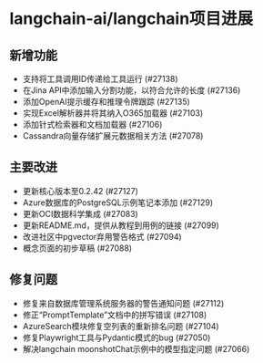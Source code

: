 # langchain-ai/langchain项目进展

## 新增功能
- 支持将工具调用ID传递给工具运行 (#27138)
- 在Jina API中添加输入分割功能，以符合允许的长度 (#27136)
- 添加OpenAI提示缓存和推理令牌跟踪 (#27135)
- 实现Excel解析器并将其纳入O365加载器 (#27103)
- 添加针式检索器和文档加载器 (#27106)
- Cassandra向量存储扩展元数据相关方法 (#27078)

## 主要改进
- 更新核心版本至0.2.42 (#27127)
- Azure数据库的PostgreSQL示例笔记本添加 (#27129)
- 更新OCI数据科学集成 (#27083)
- 更新README.md，提供从教程到用例的链接 (#27099)
- 改进社区中pgvector弃用警告格式 (#27094)
- 概念页面的初步草稿 (#27088)

## 修复问题
- 修复来自数据库管理系统服务器的警告通知问题 (#27112)
- 修正“PromptTemplate”文档中的拼写错误 (#27108)
- AzureSearch模块修复空列表的重新排名问题 (#27104)
- 修复Playwright工具与Pydantic模式的bug (#27050)
- 解决langchain moonshotChat示例中的模型指定问题 (#27066)